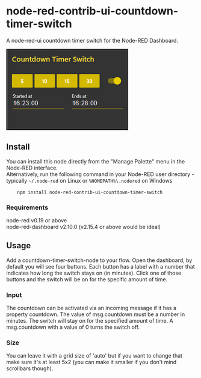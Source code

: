 # node-red-contrib-ui-countdown-timer-switch
A node-red-ui countdown timer switch for the Node-RED Dashboard.  

![](images/cts.png)

## Install
  
You can install this node directly from the "Manage Palette" menu in the Node-RED interface.  
Alternatively, run the following command in your Node-RED user directory - typically `~/.node-red` on Linux or `%HOMEPATH%\.nodered` on Windows

        npm install node-red-contrib-ui-countdown-timer-switch

### Requirements ###
node-red v0.19 or above  
node-red-dashboard v2.10.0 (v2.15.4 or above would be ideal)

## Usage
  
Add a countdown-timer-switch-node to your flow. Open the dashboard, by default you will see four buttons.
Each button has a label with a number that indicates how long the switch stays on (in minutes). Click one of
those buttons and the switch will be on for the specific amount of time.

### Input

The countdown can be activated via an incoming message if it has a property countdown.
The value of msg.countdown must be a number in minutes. The switch will stay on for
the specified amount of time. A msg.countdown with a value of 0 turns the switch off.

### Size

You can leave it with a grid size of 'auto' but if you want to change that make sure it's at least 5x2 (you can make it smaller if you don't mind scrollbars though). 
